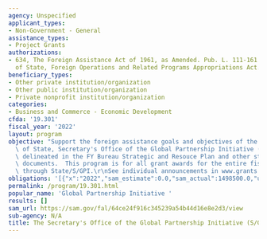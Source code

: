 ```yaml
---
agency: Unspecified
applicant_types:
- Non-Government - General
assistance_types:
- Project Grants
authorizations:
- 634, The Foreign Assistance Act of 1961, as Amended. Pub. L. 111-161. 634, Department
  of State, Foreign Operations and Related Programs Appropriations Act.
beneficiary_types:
- Other private institution/organization
- Other public institution/organization
- Private nonprofit institution/organization
categories:
- Business and Commerce - Economic Development
cfda: '19.301'
fiscal_year: '2022'
layout: program
objective: "Support the foreign assistance goals and objectives of the Department\
  \ of State, Secretary's Office of the Global Partnership Initiative (S/GPI), as\
  \ delineated in the FY Bureau Strategic and Resouce Plan and other strategic planning\
  \ documents.  This program is for all grant awards for the entire fiscal year funded\
  \ through State/S/GPI.\r\nSee individual announcements in www.grants.gov\r\n\r\n"
obligations: '[{"x":"2022","sam_estimate":0.0,"sam_actual":1498500.0,"usa_spending_actual":2000000.0},{"x":"2023","sam_estimate":1999999.0,"sam_actual":0.0,"usa_spending_actual":1200000.0},{"x":"2024","sam_estimate":0.0,"sam_actual":0.0,"usa_spending_actual":0.0}]'
permalink: /program/19.301.html
popular_name: 'Global Partnership Initiative '
results: []
sam_url: https://sam.gov/fal/64ce24f916c345239a54b44d16e8e2d3/view
sub-agency: N/A
title: The Secretary's Office of the Global Partnership Initiative (S/GPI) Grant Programs
---
```

